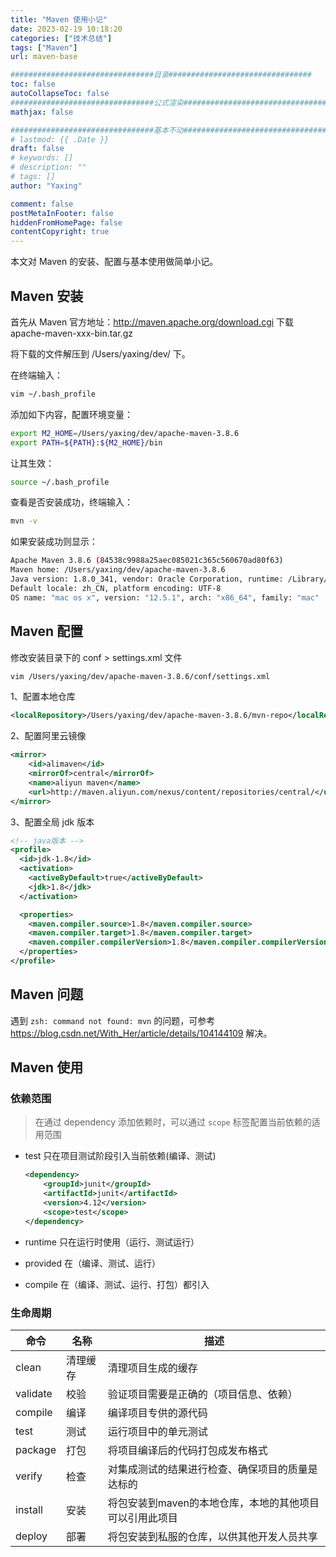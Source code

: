 ```yaml
---
title: "Maven 使用小记"
date: 2023-02-19 10:18:20
categories: ["技术总结"]
tags: ["Maven"]
url: maven-base

################################目录################################
toc: false
autoCollapseToc: false
################################公式渲染################################
mathjax: false

################################基本不动################################
# lastmod: {{ .Date }}
draft: false
# keywords: []
# description: ""
# tags: []
author: "Yaxing"

comment: false
postMetaInFooter: false
hiddenFromHomePage: false
contentCopyright: true
---
```


本文对 Maven 的安装、配置与基本使用做简单小记。<!--more-->

## Maven 安装

首先从 Maven 官方地址：http://maven.apache.org/download.cgi 下载 apache-maven-xxx-bin.tar.gz

将下载的文件解压到 /Users/yaxing/dev/ 下。

在终端输入：

```sh
vim ~/.bash_profile
```

添加如下内容，配置环境变量：

```sh
export M2_HOME=/Users/yaxing/dev/apache-maven-3.8.6
export PATH=${PATH}:${M2_HOME}/bin
```

让其生效：

```sh
source ~/.bash_profile
```

查看是否安装成功，终端输入：

```sh
mvn -v
```

如果安装成功则显示：

```sh
Apache Maven 3.8.6 (84538c9988a25aec085021c365c560670ad80f63)
Maven home: /Users/yaxing/dev/apache-maven-3.8.6
Java version: 1.8.0_341, vendor: Oracle Corporation, runtime: /Library/Java/JavaVirtualMachines/jdk1.8.0_341.jdk/Contents/Home/jre
Default locale: zh_CN, platform encoding: UTF-8
OS name: "mac os x", version: "12.5.1", arch: "x86_64", family: "mac"
```



## Maven 配置

修改安装目录下的 conf > settings.xml 文件

```sh
vim /Users/yaxing/dev/apache-maven-3.8.6/conf/settings.xml
```

1、配置本地仓库

```xml
<localRepository>/Users/yaxing/dev/apache-maven-3.8.6/mvn-repo</localRepository>
```

2、配置阿里云镜像

```xml
<mirror>
	<id>alimaven</id>
	<mirrorOf>central</mirrorOf>
	<name>aliyun maven</name>
	<url>http://maven.aliyun.com/nexus/content/repositories/central/</url>
</mirror>
```

3、配置全局 jdk 版本

```xml
<!-- java版本 --> 
<profile>
  <id>jdk-1.8</id>
  <activation>
	<activeByDefault>true</activeByDefault>
	<jdk>1.8</jdk>
  </activation>

  <properties>
	<maven.compiler.source>1.8</maven.compiler.source>
	<maven.compiler.target>1.8</maven.compiler.target>
	<maven.compiler.compilerVersion>1.8</maven.compiler.compilerVersion>
  </properties>
</profile>
```



## Maven 问题

遇到 `zsh: command not found: mvn` 的问题，可参考 https://blog.csdn.net/With_Her/article/details/104144109 解决。



## Maven 使用

### 依赖范围

> 在通过 dependency 添加依赖时，可以通过 `scope` 标签配置当前依赖的适用范围

- test  只在项目测试阶段引入当前依赖(编译、测试)

	```xml
	<dependency>
	    <groupId>junit</groupId>
	    <artifactId>junit</artifactId>
	    <version>4.12</version>
	    <scope>test</scope>
	</dependency>
	```

- runtime 只在运行时使用（运行、测试运行）

- provided 在（编译、测试、运行）

- compile 在（编译、测试、运行、打包）都引入

### 生命周期

| 命令     | 名称     | 描述                                                    |
| -------- | -------- | ------------------------------------------------------- |
| clean    | 清理缓存 | 清理项目生成的缓存                                      |
| validate | 校验     | 验证项目需要是正确的（项目信息、依赖）                  |
| compile  | 编译     | 编译项目专供的源代码                                    |
| test     | 测试     | 运行项目中的单元测试                                    |
| package  | 打包     | 将项目编译后的代码打包成发布格式                        |
| verify   | 检查     | 对集成测试的结果进行检查、确保项目的质量是达标的        |
| install  | 安装     | 将包安装到maven的本地仓库，本地的其他项目可以引用此项目 |
| deploy   | 部署     | 将包安装到私服的仓库，以供其他开发人员共享              |

